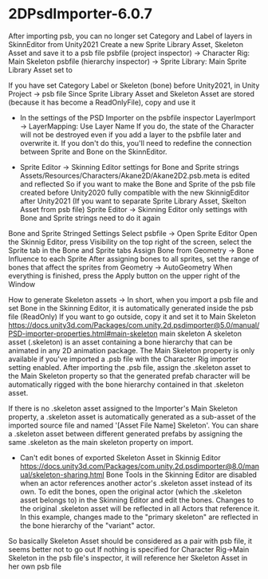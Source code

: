 # 2DPsdImporter-6.0.7

After importing psb, you can no longer set Category and Label of layers in SkinnEditor from Unity2021
   Create a new Sprite Library Asset, Skeleton Asset and save it to a psb file
   psbfile (project inspector) -> Character Rig: Main Skeleton
   psbfile (hierarchy inspector) -> Sprite Library: Main Sprite Library Asset
   set to

   If you have set Category Label or Skeleton (bone) before Unity2021, in Unity Project -> psb file
   Since Sprite Library Asset and Skeleton Asset are stored (because it has become a ReadOnlyFile), copy and use it

   * In the settings of the PSD Importer on the psbfile inspector
   LayerImport -> LayerMapping: Use Layer Name
   If you do, the state of the Character will not be destroyed even if you add a layer to the psbfile later and overwrite it.
   If you don't do this, you'll need to redefine the connection between Sprite and Bone on the SkinnEditor.

   * Sprite Editor -> Skinning Editor settings for Bone and Sprite strings
   Assets/Resources/Characters/Akane2D/Akane2D2.psb.meta is edited and reflected
   So if you want to make the Bone and Sprite of the psb file created before Unity2020 fully compatible with the new SkinnigEditor after Unity2021
   (If you want to separate Sprite Library Asset, Skelton Asset from psb file) Sprite Editor -> Skinning Editor only settings with Bone and Sprite strings
   need to do it again

   Bone and Sprite Stringed Settings
   Select psbfile -> Open Sprite Editor
   Open the Skinnig Editor, press Visibility on the top right of the screen, select the Sprite tab in the Bone and Sprite tabs
   Assign Bone from Geometry -> Bone Influence to each Sprite
   After assigning bones to all sprites, set the range of bones that affect the sprites from Geometry -> AutoGeometry
   When everything is finished, press the Apply button on the upper right of the Window


   How to generate Skeleton assets
   → In short, when you import a psb file and set Bone in the Skinning Editor, it is automatically generated inside the psb file (ReadOnly)
   If you want to go outside, copy it and set it to Main Skeleton
   https://docs.unity3d.com/Packages/com.unity.2d.psdimporter@5.0/manual/PSD-importer-properties.html#main-skeleton
   main skeleton
   A skeleton asset (.skeleton) is an asset containing a bone hierarchy that can be animated in any 2D animation package.
   The Main Skeleton property is only available if you've imported a .psb file with the Character Rig importer setting enabled.
   After importing the .psb file, assign the .skeleton asset to the Main Skeleton property so that the generated prefab character will be automatically rigged with the bone hierarchy contained in that .skeleton asset.


   If there is no .skeleton asset assigned to the Importer's Main Skeleton property, a .skeleton asset is automatically generated as a sub-asset of the imported source file and named '[Asset File Name] Skeleton'.
   You can share a .skeleton asset between different generated prefabs by assigning the same .skeleton as the main skeleton property on import.

   * Can't edit bones of exported Skeleton Asset in Skinnig Editor
   https://docs.unity3d.com/Packages/com.unity.2d.psdimporter@8.0/manual/skeleton-sharing.html
   Bone Tools in the Skinning Editor are disabled when an actor references another actor's .skeleton asset instead of its own.
   To edit the bones, open the original actor (which the .skeleton asset belongs to) in the Skinning Editor and edit the bones.
   Changes to the original .skeleton asset will be reflected in all Actors that reference it.
   In this example, changes made to the "primary skeleton" are reflected in the bone hierarchy of the "variant" actor.

   So basically Skeleton Asset should be considered as a pair with psb file, it seems better not to go out
   If nothing is specified for Character Rig->Main Skeleton in the psb file's inspector, it will reference her Skeleton Asset in her own psb file
